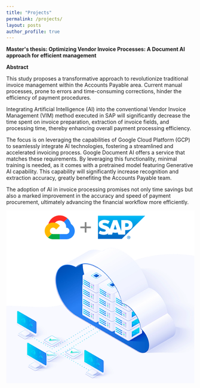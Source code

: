 ```yaml
---
title: "Projects"
permalink: /projects/
layout: posts
author_profile: true
---
```

**Master's thesis: Optimizing Vendor Invoice Processes: A Document AI approach for efficient management**

**Abstract**

This study proposes a transformative approach to revolutionize traditional invoice management within the Accounts Payable area. Current manual processes, prone to errors and time-consuming corrections, hinder the efficiency of payment procedures. 

Integrating Artificial Intelligence (AI) into the conventional Vendor Invoice Management (VIM) method executed in SAP will significantly decrease the time spent on invoice preparation, extraction of invoice fields, and processing time, thereby enhancing overall payment processing efficiency. 

The focus is on leveraging the capabilities of Google Cloud Platform (GCP) to seamlessly integrate AI technologies, fostering a streamlined and accelerated invoicing process. Google Document AI offers a service that matches these requirements. By leveraging this functionality, minimal training is needed, as it comes with a pretrained model featuring Generative AI capability. This capability will significantly increase recognition and extraction accuracy, greatly benefiting the Accounts Payable team. 

The adoption of AI in invoice processing promises not only time savings but also a marked improvement in the accuracy and speed of payment procurement, ultimately advancing the financial workflow more efficiently.


![Alt text](assets/images/sap_gcp.png)


